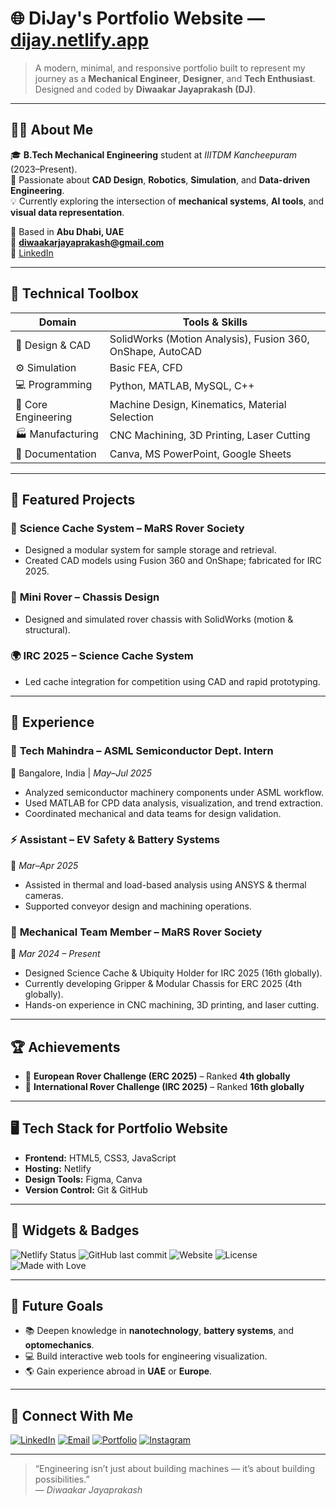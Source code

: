 # 🌐 DiJay's Portfolio Website — [dijay.netlify.app](https://dijay.netlify.app/)

> A modern, minimal, and responsive portfolio built to represent my journey as a **Mechanical Engineer**, **Designer**, and **Tech Enthusiast**.  
> Designed and coded by **Diwaakar Jayaprakash (DJ)**.

---

## 🧑‍🔧 About Me

🎓 **B.Tech Mechanical Engineering** student at *IIITDM Kancheepuram* (2023–Present).  
🔩 Passionate about **CAD Design**, **Robotics**, **Simulation**, and **Data-driven Engineering**.  
💡 Currently exploring the intersection of **mechanical systems**, **AI tools**, and **visual data representation**.

📍 Based in **Abu Dhabi, UAE**  
📧 **[diwaakarjayaprakash@gmail.com](mailto:diwaakarjayaprakash@gmail.com)**  
🔗 [LinkedIn](https://linkedin.com/in/IamDiJay)

---

## 🧰 Technical Toolbox

| Domain | Tools & Skills |
|--------|----------------|
| 🧠 Design & CAD | SolidWorks (Motion Analysis), Fusion 360, OnShape, AutoCAD |
| ⚙️ Simulation | Basic FEA, CFD |
| 💻 Programming | Python, MATLAB, MySQL, C++ |
| 🔩 Core Engineering | Machine Design, Kinematics, Material Selection |
| 🏭 Manufacturing | CNC Machining, 3D Printing, Laser Cutting |
| 📑 Documentation | Canva, MS PowerPoint, Google Sheets |

---

## 🚀 Featured Projects

### 🔬 **Science Cache System – MaRS Rover Society**
- Designed a modular system for sample storage and retrieval.
- Created CAD models using Fusion 360 and OnShape; fabricated for IRC 2025.

### 🤖 **Mini Rover – Chassis Design**
- Designed and simulated rover chassis with SolidWorks (motion & structural).

### 🌍 **IRC 2025 – Science Cache System**
- Led cache integration for competition using CAD and rapid prototyping.

---

## 💼 Experience

### 🧩 **Tech Mahindra – ASML Semiconductor Dept. Intern**
📍 Bangalore, India | *May–Jul 2025*  
- Analyzed semiconductor machinery components under ASML workflow.  
- Used MATLAB for CPD data analysis, visualization, and trend extraction.  
- Coordinated mechanical and data teams for design validation.

### ⚡ **Assistant – EV Safety & Battery Systems**
📍 *Mar–Apr 2025*  
- Assisted in thermal and load-based analysis using ANSYS & thermal cameras.  
- Supported conveyor design and machining operations.

### 🚀 **Mechanical Team Member – MaRS Rover Society**
📍 *Mar 2024 – Present*  
- Designed Science Cache & Ubiquity Holder for IRC 2025 (16th globally).  
- Currently developing Gripper & Modular Chassis for ERC 2025 (4th globally).  
- Hands-on experience in CNC machining, 3D printing, and laser cutting.

---

## 🏆 Achievements

- 🥇 **European Rover Challenge (ERC 2025)** – Ranked **4th globally**
- 🥈 **International Rover Challenge (IRC 2025)** – Ranked **16th globally**

---

## 🖥️ Tech Stack for Portfolio Website

- **Frontend:** HTML5, CSS3, JavaScript  
- **Hosting:** Netlify  
- **Design Tools:** Figma, Canva  
- **Version Control:** Git & GitHub  

---

## 🧩 Widgets & Badges

![Netlify Status](https://api.netlify.com/api/v1/badges/your-badge-id/deploy-status)
![GitHub last commit](https://img.shields.io/github/last-commit/yourusername/portfolio)
![Website](https://img.shields.io/website?url=https%3A%2F%2Fdijay.netlify.app)
![License](https://img.shields.io/badge/license-MIT-green)
![Made with Love](https://img.shields.io/badge/Made%20with-💙%20by%20DiJay-blue)

---

## 🧭 Future Goals

- 📚 Deepen knowledge in **nanotechnology**, **battery systems**, and **optomechanics**.  
- 💻 Build interactive web tools for engineering visualization.  
- 🌎 Gain experience abroad in **UAE** or **Europe**.

---

## 💬 Connect With Me

[![LinkedIn](https://img.shields.io/badge/LinkedIn-IamDiJay-blue?logo=linkedin)](https://linkedin.com/in/IamDiJay)
[![Email](https://img.shields.io/badge/Email-DiwaakarJayaprakash%40gmail.com-red?logo=gmail)](mailto:diwaakarjayaprakash@gmail.com)
[![Portfolio](https://img.shields.io/badge/Portfolio-dijay.netlify.app-black?logo=netlify)](https://dijay.netlify.app)
[![Instagram](https://img.shields.io/badge/Instagram-@dijay__-pink?logo=instagram)](https://instagram.com/dijay__)

---

> “Engineering isn’t just about building machines — it’s about building possibilities.”  
> — *Diwaakar Jayaprakash*
